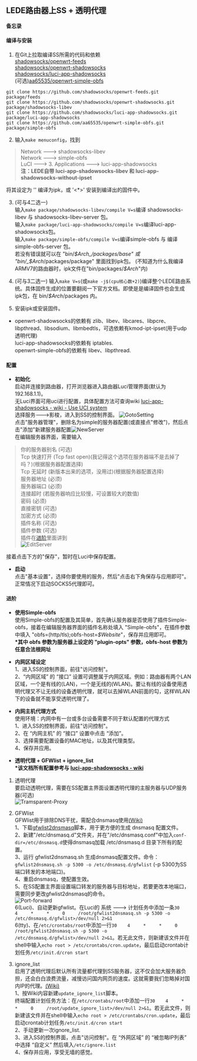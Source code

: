 ## LEDE路由器上SS + 透明代理
**备忘录**  
#### 编译与安装  
1. 在Git上拉取编译SS所需的代码和依赖  
[shadowsocks/openwrt-feeds](https://github.com/shadowsocks/openwrt-feeds)  
[shadowsocks/openwrt-shadowsocks](https://github.com/shadowsocks/openwrt-shadowsocks)  
[shadowsocks/luci-app-shadowsocks](https://github.com/shadowsocks/luci-app-shadowsocks)  
(可选)[aa65535/openwrt-simple-obfs](https://github.com/aa65535/openwrt-simple-obfs)  
``` shell
git clone https://github.com/shadowsocks/openwrt-feeds.git package/feeds
git clone https://github.com/shadowsocks/openwrt-shadowsocks.git package/shadowsocks-libev
git clone https://github.com/shadowsocks/luci-app-shadowsocks.git package/luci-app-shadowsocks
git clone https://github.com/aa65535/openwrt-simple-obfs.git package/simple-obfs
```
2. 输入`make menuconfig`，找到  
>Network ---> shadowsocks-libev  
Network ---> simple-obfs  
LuCI ---> 3. Applications ---> luci-app-shadowsocks  
**注：LEDE自带 luci-app-shadowsocks-libev 和 luci-app-shadowsocks-without-ipset**

将其设定为 '<m>' 编译为ipk，或 '<\*>' 安装到编译出的固件中。

3. (可与4二选一)  
输入`make package/shadowsocks-libev/compile V=s`编译 shadowsocks-libev 与 shadowsocks-libev-server 包。  
输入`make package/luci-app-shadowsocks/compile V=s`编译luci-app-shadowsocks包。  
输入`make package/simple-obfs/compile V=s`编译simple-obfs 与 编译simple-obfs-server 包。  
若没有错误就可以在 "bin/_$Arch_/packages/base" 或 "bin/_$Arch_/packages/package" 里面找到ipk包。
(不知道为什么我编译ARMV7的路由器时，ipk文件在"bin/packages/_$Arch_"内)

4. (可与3二选一) 输入`make V=s`(或`make -j$(cpu核心数+2)`)编译整个LEDE路由系统。具体固件生成的位置要翻阅一下官方文档。即使是是编译固件也会生成ipk包，在 bin/_$Arch_/packages 内。  

5. 安装ipk或安装固件。  

+ openwrt-shadowsocks的依赖有 zlib、libev、libcares、libpcre、libpthread、libsodium、libmbedtls，可选依赖有kmod-ipt-ipset(用于udp透明代理)  
luci-app-shadowsocks的依赖有 iptables.  
openwrt-simple-obfs的依赖有 libev、libpthread.  

#### 配置
+ **初始化**  
启动并连接到路由器，打开浏览器进入路由器Luci管理界面(默认为192.168.1.1)。  
无Luci界面可用uci进行配置，具体配置方法可查询wiki [luci-app-shadowsocks - wiki - Use UCI system](https://github.com/shadowsocks/luci-app-shadowsocks/wiki/Use-UCI-system)  
选择服务--->影梭，进入到SS的控制界面。  ![GotoSetting](https://raw.githubusercontent.com/BoringCat/MyLog/master/Picture/LEDE/Common_options/SS-GotoSetting.png)  
点击"服务器管理"，删除名为simple的服务器配置(或直接点"修改")，然后点击"添加"新建服务器配置![NewServer](https://raw.githubusercontent.com/BoringCat/MyLog/master/Picture/LEDE/Common_options/SS-NewServer.png)  
在编辑服务器界面，需要输入  
>你的服务器别名 (可选)  
>Tcp 快速打开 (Tcp fast open)(我记得这个选项在服务器端不是去掉了吗？)(根据服务器配置选择)  
>Tcp 无延时 (新版本出来的选项，没用过)(根据服务器配置选择)  
>服务器地址 (必须)  
>服务器端口 (必须)  
>连接超时 (若服务器响应比较慢，可设置较大的数值)  
>密码 (必须)  
>直接密钥 (可选)  
>加密方式 (必须)  
>插件名称 (可选)  
>插件参数 (可选)  
>插件在[进阶](#进阶)里面讲到  
>![EditServer](https://raw.githubusercontent.com/BoringCat/MyLog/master/Picture/LEDE/Common_options/SS-EditServer.png)  

接着点击下方的"保存"，暂时在Luci中保存配置。  

+ **启动**  
点击"基本设置"，选择你要使用的服务，然后"点击右下角保存与应用即可"。正常情况下启动SOCKS5代理即可。

#### 进阶
+ **使用Simple-obfs**  
使用Simple-obfs的配置及其简单，首先确认服务器是否使用了插件Simple-obfs，接着在编辑服务器界面的插件名称处填入 "Simple-obfs"，在插件参数中填入 "obfs=(http/tls);obfs-host=_$Website_"，保存并应用即可。  
**\*其中 obfs 参数为服务器上设定的 "plugin-opts" 参数，obfs-host 参数为任意合法根网址**  

+ **内网区域设定**  
1、进入SS的控制界面，前往"访问控制"。  
2、“内网区域” 的 “接口” 设置可调整属于内网区域。例如：路由器有两个LAN区域，一个是有线的(LAN)，一个是无线的(WLAN)。要让有线的设备使用透明代理又不让无线的设备透明代理，就可以去掉WLAN前面的勾，这样WLAN下的设备就不能享受透明代理了。  

+ **内网主机代理方式**  
使用环境：内网中有一台或多台设备需要不同于默认配置的代理方式  
1、进入SS的控制界面，前往"访问控制"。  
2、在 “内网主机” 的 “接口” 设置中点击 “添加”。  
3、选择需要配置设备的MAC地址，以及其代理类型。  
4、保存并应用。  

+ **透明代理 + GFWlist + ignore\_list**  
**\*该文档所有配置参考与 [luci-app-shadowsocks - wiki](https://github.com/shadowsocks/luci-app-shadowsocks/wiki)**
1. 透明代理  
要启动透明代理，需要在SS配置主界面设置透明代理的主服务器与UDP服务器(可选)  
![Tramsparent-Proxy](https://raw.githubusercontent.com/BoringCat/MyLog/master/Picture/LEDE/Common_options/SS-Tramsparent-Proxy.png)

2. GFWlist  
GFWlist用于排除DNS干扰，需配合dnsmasq使用[(Wiki)](https://github.com/shadowsocks/luci-app-shadowsocks/wiki/GfwList-Support)  
1、下载[gfwlist2dnsmasq](https://github.com/cokebar/gfwlist2dnsmasq)脚本，用于更方便的生成 dnsmasq 配置文件。  
2、新建"/etc/dnsmasq.d"文件夹，并在"/etc/dnsmasq.conf"中加入`conf-dir=/etc/dnsmasq.d`使得dnsmasq加载 /etc/dnsmasq.d 目录下所有的配置。  
3、运行 gfwlist2dnsmasq.sh 生成dnsmasq配置文件。命令：`gfwlist2dnsmasq.sh -p 5300 -o /etc/dnsmasq.d/gfwlist` (-p 5300为SS端口转发的本地端口)。  
4、重启dnsmasq，使配置生效。  
5、在SS配置主界面设置端口转发的服务器与目标地址，若要更改本地端口，需要同步更改gfwlist2dnsmasq的命令。  
![Port-forward](https://raw.githubusercontent.com/BoringCat/MyLog/master/Picture/LEDE/Common_options/SS-Port-forward.png)  
6(Luci)、自动更新gfwlist。在Luci的 系统 ---> 计划任务中添加一条`30    4     *     *     0     /root/gfwlist2dnsmasq.sh -p 5300 -o /etc/dnsmasq.d/gfwlist>/dev/null 2>&1`  
6(tty)、在`/etc/crontabs/root`中添加一行`30    4     *     *     0     /root/gfwlist2dnsmasq.sh -p 5300 -o /etc/dnsmasq.d/gfwlist>/dev/null 2>&1`。若无此文件，则新建该文件并在shell中输入`echo root > /etc/crontabs/cron.update`，最后启动crontab计划任务`/etc/init.d/cron start`  

3. ignore\_list  
启用了透明代理后默认所有流量都代理到SS服务器，这不仅会加大服务器负担，还会白白浪费流量，减慢访问国内网页的速度。这就需要我们忽略掉对国内IP的代理。[(Wiki)](https://github.com/shadowsocks/luci-app-shadowsocks/wiki/use-crontab-to-update-the-ignore.list)  
1、按Wiki内容新建`update_ignore_list`脚本。  
终端配置计划任务方法：在`/etc/crontabs/root`中添加一行`30    4     *     *     0     /root/update_ignore_list>/dev/null 2>&1`。若无此文件，则新建该文件并在shell中输入`echo root > /etc/crontabs/cron.update`，最后启动crontab计划任务`/etc/init.d/cron start`  
2、手动更新一次ignore_list.  
3、进入SS的控制界面，点击"访问控制"。在 “外网区域” 的 “被忽略IP列表” 中选择 “自定义” 然后填入`/etc/ignore.list`  
4、保存并应用，享受无墙的感觉。
